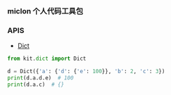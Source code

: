 ### miclon 个人代码工具包

### APIS

- [Dict](kit/dict/addict.py)

```python
from kit.dict import Dict

d = Dict({'a': {'d': {'e': 100}}, 'b': 2, 'c': 3})
print(d.a.d.e)  # 100
print(d.a.c)  # {}
```